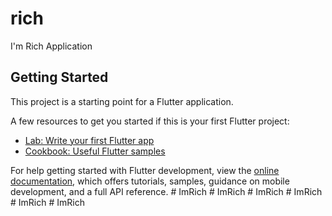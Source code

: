 # rich

I'm Rich Application

## Getting Started

This project is a starting point for a Flutter application.

A few resources to get you started if this is your first Flutter project:

- [Lab: Write your first Flutter app](https://docs.flutter.dev/get-started/codelab)
- [Cookbook: Useful Flutter samples](https://docs.flutter.dev/cookbook)

For help getting started with Flutter development, view the
[online documentation](https://docs.flutter.dev/), which offers tutorials,
samples, guidance on mobile development, and a full API reference.
#   I m R i c h  
 #   I m R i c h  
 #   I m R i c h  
 #   I m R i c h  
 #   I m R i c h  
 #   I m R i c h  
 